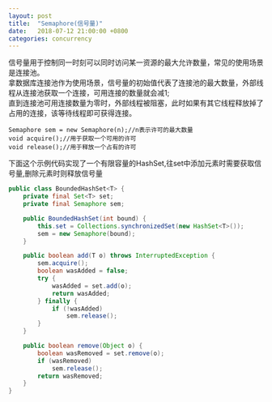 ```yaml
---
layout: post
title:  "Semaphore(信号量)"
date:   2018-07-12 21:00:00 +0800
categories: concurrency
---
```


信号量用于控制同一时刻可以同时访问某一资源的最大允许数量，常见的使用场景是连接池。  
拿数据库连接池作为使用场景，信号量的初始值代表了连接池的最大数量，外部线程从连接池获取一个连接，可用连接的数量就会减1;  
直到连接池可用连接数量为零时，外部线程被阻塞，此时如果有其它线程释放掉了占用的连接，该等待线程即可获得连接。

```
Semaphore sem = new Semaphore(n);//n表示许可的最大数量
void acquire();//用于获取一个可用的许可
void release();//用于释放一个占有的许可
```

下面这个示例代码实现了一个有限容量的HashSet,往set中添加元素时需要获取信号量,删除元素时则释放信号量
```java
public class BoundedHashSet<T> {
    private final Set<T> set;
    private final Semaphore sem;

    public BoundedHashSet(int bound) {
        this.set = Collections.synchronizedSet(new HashSet<T>());
        sem = new Semaphore(bound);
    }

    public boolean add(T o) throws InterruptedException {
        sem.acquire();
        boolean wasAdded = false;
        try {
            wasAdded = set.add(o);
            return wasAdded;
        } finally {
            if (!wasAdded)
                sem.release();
        }
    }

    public boolean remove(Object o) {
        boolean wasRemoved = set.remove(o);
        if (wasRemoved)
            sem.release();
        return wasRemoved;
    }
}
```